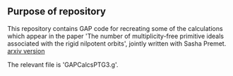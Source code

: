 ## Purpose of repository
 
This repository contains GAP code for recreating some of the calculations which appear in the paper 'The number of multiplicity-free primitive ideals associated with the rigid nilpotent orbits', jointly written with Sasha Premet. [arxiv version](https://arxiv.org/abs/2211.14581)

The relevant file is 'GAPCalcsPTG3.g'.



